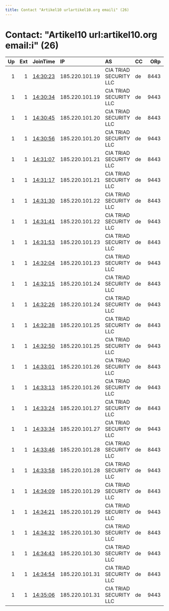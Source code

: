 ```yaml
---
title: Contact "Artikel10 urlartikel10.org emaili" (26)
---
```


# Contact: "Artikel10 url:artikel10.org email:i" (26)

|   Up |   Ext | JoinTime                                                                                              | IP             | AS                     | CC   |   ORp |   Dirp | OS    | Version   | Nickname       |   eFamMembers |
|-----:|------:|:------------------------------------------------------------------------------------------------------|:---------------|:-----------------------|:-----|------:|-------:|:------|:----------|:---------------|--------------:|
|    1 |     1 | [14:30:23](https://nusenu.github.io/OrNetStats/w/relay/73628BEE346E50C3A60ECFF30A35D4452D1D074A.html) | 185.220.101.19 | CIA TRIAD SECURITY LLC | de   |  8443 |      0 | Linux | 0.4.6.8   | artikel10ber37 |            75 |
|    1 |     1 | [14:30:34](https://nusenu.github.io/OrNetStats/w/relay/8678C629D35E2CA6A0D1A3D3F4C5F56134F5EB9A.html) | 185.220.101.19 | CIA TRIAD SECURITY LLC | de   |  9443 |      0 | Linux | 0.4.6.8   | artikel10ber38 |            75 |
|    1 |     1 | [14:30:45](https://nusenu.github.io/OrNetStats/w/relay/8C76967C2791E2709135846F172ED74AFA3C260E.html) | 185.220.101.20 | CIA TRIAD SECURITY LLC | de   |  8443 |      0 | Linux | 0.4.6.8   | artikel10ber39 |            75 |
|    1 |     1 | [14:30:56](https://nusenu.github.io/OrNetStats/w/relay/9A3076C5EB8D85150B6CA6AB81F9D3579091659A.html) | 185.220.101.20 | CIA TRIAD SECURITY LLC | de   |  9443 |      0 | Linux | 0.4.6.8   | artikel10ber40 |            75 |
|    1 |     1 | [14:31:07](https://nusenu.github.io/OrNetStats/w/relay/768C50E197D3CBE256B30FE949603FD23112890B.html) | 185.220.101.21 | CIA TRIAD SECURITY LLC | de   |  8443 |      0 | Linux | 0.4.6.8   | artikel10ber41 |            75 |
|    1 |     1 | [14:31:17](https://nusenu.github.io/OrNetStats/w/relay/A7C6072A52804A8170D855908A748541F5D02B2C.html) | 185.220.101.21 | CIA TRIAD SECURITY LLC | de   |  9443 |      0 | Linux | 0.4.6.8   | artikel10ber42 |            75 |
|    1 |     1 | [14:31:30](https://nusenu.github.io/OrNetStats/w/relay/2E7EFCF9BBE38211DC90BBB9F32FBEF612ACC490.html) | 185.220.101.22 | CIA TRIAD SECURITY LLC | de   |  8443 |      0 | Linux | 0.4.6.8   | artikel10ber43 |            75 |
|    1 |     1 | [14:31:41](https://nusenu.github.io/OrNetStats/w/relay/5897522C8BCC886A59E3032125DDB1D33A156AB3.html) | 185.220.101.22 | CIA TRIAD SECURITY LLC | de   |  9443 |      0 | Linux | 0.4.6.8   | artikel10ber44 |            75 |
|    1 |     1 | [14:31:53](https://nusenu.github.io/OrNetStats/w/relay/9F2CF2A8221FDE4BE29A677EA5AB27F2EA2EA24B.html) | 185.220.101.23 | CIA TRIAD SECURITY LLC | de   |  8443 |      0 | Linux | 0.4.6.8   | artikel10ber45 |            75 |
|    1 |     1 | [14:32:04](https://nusenu.github.io/OrNetStats/w/relay/4154F933916022087165230DD5774BC168CA1F9C.html) | 185.220.101.23 | CIA TRIAD SECURITY LLC | de   |  9443 |      0 | Linux | 0.4.6.8   | artikel10ber46 |            75 |
|    1 |     1 | [14:32:15](https://nusenu.github.io/OrNetStats/w/relay/64EEA511984F2C862F09E77755DC657EC31E6483.html) | 185.220.101.24 | CIA TRIAD SECURITY LLC | de   |  8443 |      0 | Linux | 0.4.6.8   | artikel10ber47 |            75 |
|    1 |     1 | [14:32:26](https://nusenu.github.io/OrNetStats/w/relay/57BC08F00C6A083631EF32352CEFF7564D2A66AD.html) | 185.220.101.24 | CIA TRIAD SECURITY LLC | de   |  9443 |      0 | Linux | 0.4.6.8   | artikel10ber48 |            75 |
|    1 |     1 | [14:32:38](https://nusenu.github.io/OrNetStats/w/relay/105F800FD30E637883A64EA64BC556E82C248A51.html) | 185.220.101.25 | CIA TRIAD SECURITY LLC | de   |  8443 |      0 | Linux | 0.4.6.8   | artikel10ber49 |            75 |
|    1 |     1 | [14:32:50](https://nusenu.github.io/OrNetStats/w/relay/8392CF7DD3E8B17685DDE98B0BC4E7391F727246.html) | 185.220.101.25 | CIA TRIAD SECURITY LLC | de   |  9443 |      0 | Linux | 0.4.6.8   | artikel10ber50 |            75 |
|    1 |     1 | [14:33:01](https://nusenu.github.io/OrNetStats/w/relay/A3389B5CCACB850B45148895B26AC912B7EC9CB6.html) | 185.220.101.26 | CIA TRIAD SECURITY LLC | de   |  8443 |      0 | Linux | 0.4.6.8   | artikel10ber51 |            75 |
|    1 |     1 | [14:33:13](https://nusenu.github.io/OrNetStats/w/relay/F3044FB2A8CE7379D2FBA9BFD624EFE180F41C26.html) | 185.220.101.26 | CIA TRIAD SECURITY LLC | de   |  9443 |      0 | Linux | 0.4.6.8   | artikel10ber52 |            75 |
|    1 |     1 | [14:33:24](https://nusenu.github.io/OrNetStats/w/relay/64455A8D18A789BBFD648D63B038686218D83149.html) | 185.220.101.27 | CIA TRIAD SECURITY LLC | de   |  8443 |      0 | Linux | 0.4.6.8   | artikel10ber53 |            75 |
|    1 |     1 | [14:33:34](https://nusenu.github.io/OrNetStats/w/relay/1B18F98534634EF4EB4B36523F052F4D829E0496.html) | 185.220.101.27 | CIA TRIAD SECURITY LLC | de   |  9443 |      0 | Linux | 0.4.6.8   | artikel10ber54 |            75 |
|    1 |     1 | [14:33:46](https://nusenu.github.io/OrNetStats/w/relay/9E5680B3F5C2CA768F282C85DBAA11732D7456D4.html) | 185.220.101.28 | CIA TRIAD SECURITY LLC | de   |  8443 |      0 | Linux | 0.4.6.8   | artikel10ber55 |            75 |
|    1 |     1 | [14:33:58](https://nusenu.github.io/OrNetStats/w/relay/8029928877A15A504D92996C65BFD4F0BDF4E702.html) | 185.220.101.28 | CIA TRIAD SECURITY LLC | de   |  9443 |      0 | Linux | 0.4.6.8   | artikel10ber56 |            75 |
|    1 |     1 | [14:34:09](https://nusenu.github.io/OrNetStats/w/relay/052DD265BDC99F7AC98B3DB03652C36E36AB3541.html) | 185.220.101.29 | CIA TRIAD SECURITY LLC | de   |  8443 |      0 | Linux | 0.4.6.8   | artikel10ber57 |            75 |
|    1 |     1 | [14:34:21](https://nusenu.github.io/OrNetStats/w/relay/81A1D74F5E47D477B10F8281858CD5FE12144CFF.html) | 185.220.101.29 | CIA TRIAD SECURITY LLC | de   |  9443 |      0 | Linux | 0.4.6.8   | artikel10ber58 |            75 |
|    1 |     1 | [14:34:32](https://nusenu.github.io/OrNetStats/w/relay/9BEA5A57E3966C86B7E9AD788BB9EE337C31446C.html) | 185.220.101.30 | CIA TRIAD SECURITY LLC | de   |  8443 |      0 | Linux | 0.4.6.8   | artikel10ber59 |            75 |
|    1 |     1 | [14:34:43](https://nusenu.github.io/OrNetStats/w/relay/1CC7786BEEA51EDAB4542EEF16BF46AD68E32C8A.html) | 185.220.101.30 | CIA TRIAD SECURITY LLC | de   |  9443 |      0 | Linux | 0.4.6.8   | artikel10ber60 |            75 |
|    1 |     1 | [14:34:54](https://nusenu.github.io/OrNetStats/w/relay/C583FE1E179C886854EC36DA325E982C39F306B1.html) | 185.220.101.31 | CIA TRIAD SECURITY LLC | de   |  8443 |      0 | Linux | 0.4.6.8   | artikel10ber61 |            75 |
|    1 |     1 | [14:35:06](https://nusenu.github.io/OrNetStats/w/relay/72AB7C961CD2AEEB949474CAF88DF5221546D2BF.html) | 185.220.101.31 | CIA TRIAD SECURITY LLC | de   |  9443 |      0 | Linux | 0.4.6.8   | artikel10ber62 |            75 |
